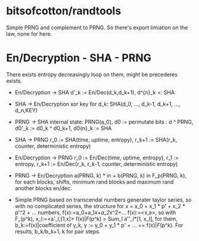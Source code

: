 # bitsofcotton/randtools
Simple PRNG and complement to PRNG. So there's export limiation on the law, none for here.

# En/Decryption - SHA - PRNG
There exists entropy decreasingly loop on them, might be precederes exists.

* En/Decryption -> SHA
  d'_k := En/Dec(d_k,d_k+1), d^{n}_k =: SHA
* SHA -> En/Decryption
  xor key for d_k: SHA(d_0, ..., d_k-1, d_k+1, ..., d_n,KEY)
* PRNG -> SHA
  internal state: PRNG(a_0), d0 := permutate bits : d ^ PRNG, d0'_k := d0_k ^ d0_k+1, d0{n}_k := SHA
* SHA -> PRNG
  r_0 := SHA(time, uptime, entropy), r_k+1 := SHA(r_k, counter, deterministic entropy)
* En/Decryption -> PRNG
  r_0 := En/Dec(time, uptime, entropy), r_1 := entropy, r_k+1 := En/Dec(r_k, r_k-1, counter, deterministic entropy)
* PRNG -> En/Decryption
  a(PRNG, k) * in + b(PRNG, k) in F_p(PRNG, k), for each blocks, shifts, minimum rand blocks and maximum rand another blocks en/dec.

* Simple PRNG
  based on transcendal numbers generater taylor series, so with no complicated series, the structure
  for x = x_0 + x_1 * p' + x_2 * p'^2 + ... numbers, f(x):=a_0+a_1*x+a_2*x^2+...
  f(x):=&lt;x,a&gt;, so with F_(p^k), x_l:=&lt;a'_l,[1,x]&gt; f(x)|_F_(p^k) = Sum_l a''_l*[1, x_l],
  for them, b_k:=f(x)|coefficient of y_k, y := y_0 + y_1 * p' + ... == f(x)|_F_(p^k).
  For results, b_k/b_k+1, k for pair steps.
